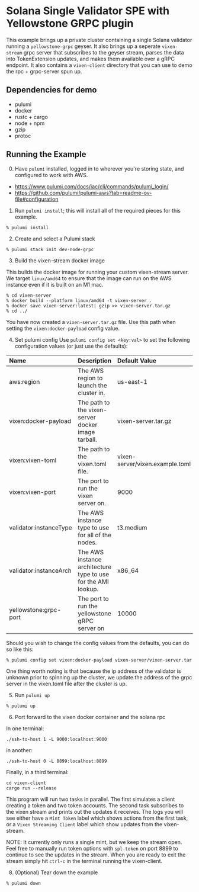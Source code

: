 # Solana Single Validator SPE with Yellowstone GRPC plugin

This example brings up a private cluster containing a single Solana validator running a `yellowstone-grpc` geyser. It also brings up a seperate `vixen-stream` grpc server that subscribes to the geyser stream,
parses the data into TokenExtension updates, and makes them available over a gRPC endpoint. It also contains a `vixen-client` directory that you can use to demo the rpc + grpc-server spun up.
## Dependencies for demo
- pulumi
- docker
- rustc + cargo
- node + npm
- gzip
- protoc

## Running the Example

0. Have `pulumi` installed, logged in to wherever you're storing state, and configured to work with AWS.

- https://www.pulumi.com/docs/iac/cli/commands/pulumi_login/
- https://github.com/pulumi/pulumi-aws?tab=readme-ov-file#configuration

1. Run `pulumi install`; this will install all of the required pieces for this example.

```
% pulumi install
```

2. Create and select a Pulumi stack

```
% pulumi stack init dev-node-grpc
```

3. Build the vixen-stream docker image

This builds the docker image for running your custom vixen-stream server. We target `linux/amd64` to
ensure that the image can run on the AWS instance even if it is built on an M1 mac.

```
% cd vixen-server
% docker build --platform linux/amd64 -t vixen-server .
% docker save vixen-server:latest| gzip >> vixen-server.tar.gz
% cd ../
```
You have now created a `vixen-server.tar.gz` file. Use this path when setting the
`vixen:docker-payload` config value.

4. Set pulumi config
Use `pulumi config set <key:val>` to set the following configuration values (or just use the
defaults):

| Name                       | Description                                                       | Default Value                    |
| :------------------------- | :---------------------------------------------------------------- |:-------------------------------- |
| aws:region                 | The AWS region to launch the cluster in.                          | us-east-1
| vixen:docker-payload       | The path to the vixen-server docker image tarball.                | vixen-server.tar.gz
| vixen:vixen-toml           | The path to the vixen.toml file.                                  | vixen-server/vixen.example.toml
| vixen:vixen-port           | The port to run the vixen server on.                              | 9000
| validator:instanceType     | The AWS instance type to use for all of the nodes.                | t3.medium
| validator:instanceArch     | The AWS instance architecture type to use for the AMI lookup.     | x86_64
| yellowstone:grpc-port      | The port to run the yellowstone gRPC server on                    | 10000


Should you wish to change the config values from the defaults, you can do so like this:
```bash
% pulumi config set vixen:docker-payload vixen-server/vixen-server.tar.gz
```

One thing worth noting is that because the ip address of the validator is unknown prior to spinning
up the cluster, we update the address of the grpc server in the vixen.toml file after the cluster is
up.

5. Run `pulumi up`

```
% pulumi up
```

6. Port forward to the vixen docker container and the solana rpc


In one terminal:
```
./ssh-to-host 1 -L 9000:localhost:9000
```
in another:

```
./ssh-to-host 0 -L 8899:localhost:8899
```
Finally, in a third terminal:
```
cd vixen-client
cargo run --release
```
This program will run two tasks in parallel. The first simulates a client creating a token and two token accounts. The
second task subscribes to the vixen stream and prints out the updates it receives.
The logs you will see either have a `Mint Token` label which shows actions from the first task, or a `Vixen Streaming Client` label which show updates from the vixen-stream.

NOTE: It currently only runs a single mint, but we keep the stream open. Feel free to manually
run token options with `spl-token` on port 8899 to continue to see the updates in the stream. When
you are ready to exit the stream simply hit `ctrl-c` in the terminal running the vixen-client.

8. (Optional) Tear down the example

```bash
% pulumi down
```
